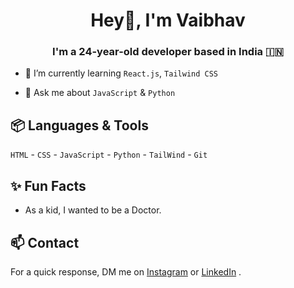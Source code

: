 <h1 align="center">Hey👋, I'm Vaibhav</h1>
<h3 align="center">I'm a 24-year-old developer based in India 🇮🇳 </h3>


- 🌱 I’m currently learning  `React.js`, `Tailwind CSS`

- 💬 Ask me about  `JavaScript` & `Python`

## 📦 Languages & Tools

`HTML` - `CSS` - `JavaScript` - `Python` - `TailWind` - `Git`
 
## ✨ Fun Facts 

- As a kid, I wanted to be a Doctor.

## 📫 Contact

 For a quick response, DM me on [Instagram](https://www.instagram.com/vaibhavdhok/) or [LinkedIn](https://www.linkedin.com/in/vaibhavdhok/) .

<script type="text/javascript" src="https://cdnjs.buymeacoffee.com/1.0.0/button.prod.min.js" data-name="bmc-button" data-slug="vaibhavdhok" data-color="#FFDD00" data-emoji=""  data-font="Cookie" data-text="Buy me a coffee" data-outline-color="#000000" data-font-color="#000000" data-coffee-color="#ffffff" ></script>
